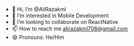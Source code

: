 - 👋 Hi, I’m @AliRazakml
- 👀 I’m interested in Mobile Development
- 💞️ I’m looking to collaborate on ReactNative
- 📫 How to reach me alirazakml708@gmail.com
- 😄 Pronouns: He/Him

<!---
AliRazakml/AliRazakml is a ✨ special ✨ repository because its `README.md` (this file) appears on your GitHub profile.
You can click the Preview link to take a look at your changes.
--->
